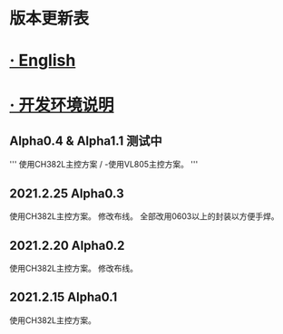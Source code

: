 # 版本更新表

# [· English](README.md)

# [· 开发环境说明](DSDcn.md)

Alpha0.4 & Alpha1.1 测试中
---
'''
使用CH382L主控方案 / -使用VL805主控方案。
'''

2021.2.25 Alpha0.3
---
  使用CH382L主控方案。
  修改布线。
  全部改用0603以上的封装以方便手焊。

2021.2.20 Alpha0.2
---
  使用CH382L主控方案。
  修改布线。

2021.2.15 Alpha0.1
---
  使用CH382L主控方案。
